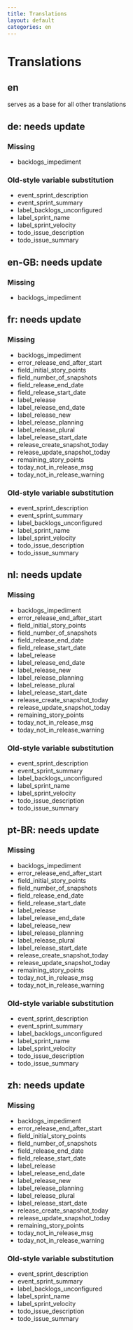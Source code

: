 ```yaml
---
title: Translations
layout: default
categories: en
---
```

# Translations

## en

serves as a base for all other translations

## de: needs update

### Missing

* backlogs_impediment

### Old-style variable substitution

* event_sprint_description
* event_sprint_summary
* label_backlogs_unconfigured
* label_sprint_name
* label_sprint_velocity
* todo_issue_description
* todo_issue_summary

## en-GB: needs update

### Missing

* backlogs_impediment

## fr: needs update

### Missing

* backlogs_impediment
* error_release_end_after_start
* field_initial_story_points
* field_number_of_snapshots
* field_release_end_date
* field_release_start_date
* label_release
* label_release_end_date
* label_release_new
* label_release_planning
* label_release_plural
* label_release_start_date
* release_create_snapshot_today
* release_update_snapshot_today
* remaining_story_points
* today_not_in_release_msg
* today_not_in_release_warning

### Old-style variable substitution

* event_sprint_description
* event_sprint_summary
* label_backlogs_unconfigured
* label_sprint_name
* label_sprint_velocity
* todo_issue_description
* todo_issue_summary

## nl: needs update

### Missing

* backlogs_impediment
* error_release_end_after_start
* field_initial_story_points
* field_number_of_snapshots
* field_release_end_date
* field_release_start_date
* label_release
* label_release_end_date
* label_release_new
* label_release_planning
* label_release_plural
* label_release_start_date
* release_create_snapshot_today
* release_update_snapshot_today
* remaining_story_points
* today_not_in_release_msg
* today_not_in_release_warning

### Old-style variable substitution

* event_sprint_description
* event_sprint_summary
* label_backlogs_unconfigured
* label_sprint_name
* label_sprint_velocity
* todo_issue_description
* todo_issue_summary

## pt-BR: needs update

### Missing

* backlogs_impediment
* error_release_end_after_start
* field_initial_story_points
* field_number_of_snapshots
* field_release_end_date
* field_release_start_date
* label_release
* label_release_end_date
* label_release_new
* label_release_planning
* label_release_plural
* label_release_start_date
* release_create_snapshot_today
* release_update_snapshot_today
* remaining_story_points
* today_not_in_release_msg
* today_not_in_release_warning

### Old-style variable substitution

* event_sprint_description
* event_sprint_summary
* label_backlogs_unconfigured
* label_sprint_name
* label_sprint_velocity
* todo_issue_description
* todo_issue_summary

## zh: needs update

### Missing

* backlogs_impediment
* error_release_end_after_start
* field_initial_story_points
* field_number_of_snapshots
* field_release_end_date
* field_release_start_date
* label_release
* label_release_end_date
* label_release_new
* label_release_planning
* label_release_plural
* label_release_start_date
* release_create_snapshot_today
* release_update_snapshot_today
* remaining_story_points
* today_not_in_release_msg
* today_not_in_release_warning

### Old-style variable substitution

* event_sprint_description
* event_sprint_summary
* label_backlogs_unconfigured
* label_sprint_name
* label_sprint_velocity
* todo_issue_description
* todo_issue_summary


